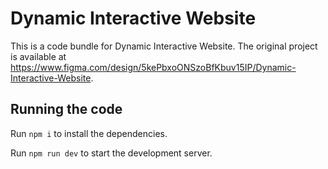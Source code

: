 
  # Dynamic Interactive Website

  This is a code bundle for Dynamic Interactive Website. The original project is available at https://www.figma.com/design/5kePbxoONSzoBfKbuv15IP/Dynamic-Interactive-Website.

  ## Running the code

  Run `npm i` to install the dependencies.

  Run `npm run dev` to start the development server.
  